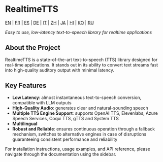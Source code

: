 # RealtimeTTS

[EN](../en/index.md) | [FR](../fr/index.md) | [ES](../es/index.md) | [DE](../de/index.md) | [IT](../it/index.md) | [ZH](../zh/index.md) | [JA](../ja/index.md) | [HI](../hi/index.md) | [KO](../ko/index.md) | [RU](../ru/index.md)

*Easy to use, low-latency text-to-speech library for realtime applications*

## About the Project

RealtimeTTS is a state-of-the-art text-to-speech (TTS) library designed for real-time applications. It stands out in its ability to convert text streams fast into high-quality auditory output with minimal latency.

## Key Features

- **Low Latency**: almost instantaneous text-to-speech conversion, compatible with LLM outputs
- **High-Quality Audio**: generates clear and natural-sounding speech
- **Multiple TTS Engine Support**: supports OpenAI TTS, Elevenlabs, Azure Speech Services, Coqui TTS, gTTS and System TTS
- **Multilingual**
- **Robust and Reliable**: ensures continuous operation through a fallback mechanism, switches to alternative engines in case of disruptions guaranteeing consistent performance and reliability

For installation instructions, usage examples, and API reference, please navigate through the documentation using the sidebar.

